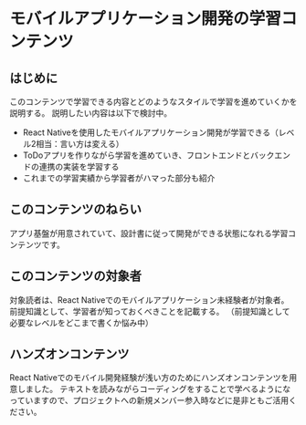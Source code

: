 # モバイルアプリケーション開発の学習コンテンツ

## はじめに

このコンテンツで学習できる内容とどのようなスタイルで学習を進めていくかを説明する。
説明したい内容は以下で検討中。

- React Nativeを使用したモバイルアプリケーション開発が学習できる（レベル2相当：言い方は変える）
- ToDoアプリを作りながら学習を進めていき、フロントエンドとバックエンドの連携の実装を学習する
- これまでの学習実績から学習者がハマった部分も紹介

## このコンテンツのねらい

アプリ基盤が用意されていて、設計書に従って開発ができる状態になれる学習コンテンツです。

## このコンテンツの対象者

対象読者は、React Nativeでのモバイルアプリケーション未経験者が対象者。
前提知識として、学習者が知っておくべきことを記載する。
（前提知識として必要なレベルをどこまで書くか悩み中）

## ハンズオンコンテンツ

React Nativeでのモバイル開発経験が浅い方のためにハンズオンコンテンツを用意しました。
テキストを読みながらコーディングをすることで学べるようになっていますので、プロジェクトへの新規メンバー参入時などに是非ともご活用ください。
